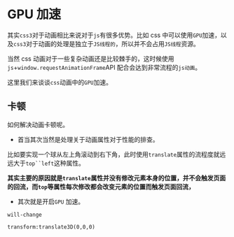 # GPU 加速

其实`css3`对于动画相比来说对于`js`有很多优势。比如 css 中可以使用`GPU`加速，以及`css3`对于动画的处理是独立于`JS线程的`，所以并不会占用`JS线程`资源。

当然 css 动画对于一些复杂动画还是比较棘手的，这时候使用`js`+`window.requestAnimationFrame`API 配合会达到非常流程的`js动画`。

这里我们来谈谈`css`动画中的`GPU`加速。

## 卡顿

如何解决动画卡顿呢。

- 首当其次当然是处理关于动画属性对于性能的排查。

比如要实现一个球从左上角滚动到右下角，此时使用`translate`属性的流程度就远远大于` top``left `这种属性。

**其实主要的原因就是`translate`属性并没有修改元素本身的位置，并不会触发页面的回流，而`top`等属性每次修改都会改变元素的位置而触发页面回流，**

- 其次就是开启`GPU` 加速。

`will-change`

`transform:translate3D(0,0,0)`
